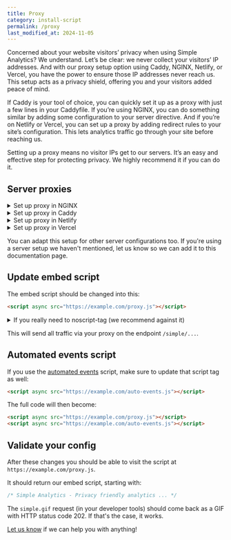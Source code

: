 ```yaml
---
title: Proxy
category: install-script
permalink: /proxy
last_modified_at: 2024-11-05
---
```


Concerned about your website visitors’ privacy when using Simple Analytics? We understand. Let’s be clear: we never collect your visitors’ IP addresses. And with our proxy setup option using Caddy, NGINX, Netlify, or Vercel, you have the power to ensure those IP addresses never reach us. This setup acts as a privacy shield, offering you and your visitors added peace of mind.

If Caddy is your tool of choice, you can quickly set it up as a proxy with just a few lines in your Caddyfile. If you’re using NGINX, you can do something similar by adding some configuration to your server directive. And if you’re on Netlify or Vercel, you can set up a proxy by adding redirect rules to your site’s configuration. This lets analytics traffic go through your site before reaching us.

Setting up a proxy means no visitor IPs get to our servers. It’s an easy and effective step for protecting privacy. We highly recommend it if you can do it.

## Server proxies

<details markdown="1">
  <summary>Set up proxy in NGINX</summary>

> Trailing slashes are very important here. Keep them as they are in this example.

```
location /simple/ {
  proxy_set_header  X-Forwarded-Proto $scheme;
  proxy_set_header  X-Forwarded-Proto-Version $http2;
  proxy_set_header  Host $http_host;
  proxy_set_header  X-NginX-Proxy true;
  proxy_set_header  Connection "";
  proxy_pass_request_headers on;
  proxy_pass https://queue.simpleanalyticscdn.com/;
}

location = /proxy.js {
  expires 7d;
  add_header Strict-Transport-Security "max-age=31536000; includeSubDomains" always;
  proxy_pass https://simpleanalyticsexternal.com/proxy.js?hostname=example.com&path=/simple;
}

location = /auto-events.js {
  expires 7d;
  add_header Strict-Transport-Security "max-age=31536000; includeSubDomains" always;
  proxy_pass https://scripts.simpleanalyticscdn.com/auto-events.js;
}
```

Change `example.com` to the domain you run the proxy on. This can be the same domain as your own website is hosted on.

> You can change the path that you proxy from (`/simple/`) to something else. Make sure to also update that in the second `proxy_pass` (`&path=/simple`).

Reload your NGINX config with `sudo nginx -t && sudo nginx -s reload`. 

</details>

<details markdown="1">
  <summary>Set up proxy in Caddy</summary>
  
```
example.com {
  handle /simple/* {
    uri strip_prefix /simple
    reverse_proxy https://queue.simpleanalyticscdn.com {
      header_up X-Caddy-Proxy "true"
      header_up -X-Forwarded-For
    }
  }
  handle /proxy.js {
    rewrite * /proxy.js?{query}&hostname=example.com&path=/simple
    reverse_proxy https://simpleanalyticsexternal.com {
      header_up -X-Forwarded-For
    }
  }
  handle /auto-events.js {
    rewrite * /auto-events.js
    reverse_proxy https://scripts.simpleanalyticscdn.com {
      header_up -X-Forwarded-For
    }
  }
}
```

By default, Caddy adds the X-Forwarded-For header. We stop this behaviour by adding `header_up -X-Forwarded-For`.

Change `example.com` to the domain you run the proxy on. This can be the same domain as your own website is hosted on.

> Thanks to [captcha.eu](https://www.captcha.eu/) to provide us the Caddy configuration.

</details>

<details markdown="1">
  <summary>Set up proxy in Netlify</summary>

Add this to your `_redirects` config file:
  
```
/proxy.js https://simpleanalyticsexternal.com/proxy.js?hostname=example.com&path=/simple 200
/auto-events.js https://scripts.simpleanalyticscdn.com/auto-events.js 200
/simple/* https://queue.simpleanalyticscdn.com/:splat 200
```

Change `example.com` to the domain you run the proxy on. This can be the same domain as your own website is hosted on.

Feel free to change `/simple` to something else.

> Thanks to Brian LaLonde [servantsystems.com](https://www.servantsystems.com/) to provide us the Netlify configuration.

</details>

<details markdown="1">
  <summary>Set up proxy in Vercel</summary>

Step 1: Add configuration file

Create a vercel.json file in the root of your project.

Step 2: Configure rewrites

Add the following JSON to vercel.json to rewrite calls within your application to Simple Analytics’ resources:

```json
{
  "rewrites": [
    {
      "source": "/proxy.js",
      "destination": "https://simpleanalyticsexternal.com/proxy.js?hostname=example.com&path=/simple"
    },
    {
      "source": "/auto-events.js",
      "destination": "https://scripts.simpleanalyticscdn.com/auto-events.js"
    },
    {
      "source": "/simple/:match*",
      "destination": "https://queue.simpleanalyticscdn.com/:match*"
    }
  ]
}
```

Change `example.com` to the domain you run the proxy on. This can be the same domain as your own website is hosted on.

Feel free to change `/simple` to something else. If you do, make sure to update it in both the destination URL and the path query parameter.

</details>

You can adapt this setup for other server configurations too. If you're using a server setup we haven't mentioned, let us know so we can add it to this documentation page.

## Update embed script

The embed script should be changed into this:

```html
<script async src="https://example.com/proxy.js"></script>
```

<details markdown="1">
  <summary>If you really need to noscript-tag (we recommend against it)</summary>

We recommend against using the `<noscript>`-tag, because it's adding more bot traffic.

But if you want, you can include it like this:

```html
<script async src="https://example.com/proxy.js"></script>
<noscript
  ><img
    src="https://example.com/simple/noscript.gif"
    alt=""
    referrerpolicy="no-referrer-when-downgrade"
/></noscript>
```

> Note the `/simple` prefix in the `noscript.gif` image and **not** in `proxy.js`.

</details>

This will send all traffic via your proxy on the endpoint `/simple/...`.

## Automated events script

If you use the [automated events](/automated-events) script, make sure to update that script tag as well:

```html
<script async src="https://example.com/auto-events.js"></script>
```

The full code will then become:

```html
<script async src="https://example.com/proxy.js"></script>
<script async src="https://example.com/auto-events.js"></script>
```

## Validate your config

After these changes you should be able to visit the script at `https://example.com/proxy.js`.

It should return our embed script, starting with:

```js
/* Simple Analytics - Privacy friendly analytics ... */
```

The `simple.gif` request (in your developer tools) should come back as a GIF with HTTP status code 202. If that's the case, it works.

[Let us know](https://simpleanalytics.com/contact) if we can help you with anything!
